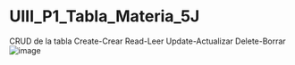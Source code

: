 # UIII_P1_Tabla_Materia_5J
CRUD de la tabla Create-Crear Read-Leer Update-Actualizar Delete-Borrar
![image](https://github.com/user-attachments/assets/85b031b3-ed61-46b1-997e-58db96a0f13c)
